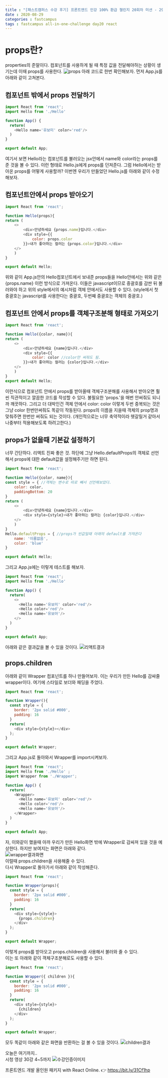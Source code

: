 ```yaml
---
title : "[패스트캠퍼스 수강 후기] 프론트엔드 인강 100% 환급 챌린지 20회차 미션 - 29강 React props"
date : 2020-08-29
categories : fastcampus 
tags : fastcampus all-in-one-challenge day20 react 
---
```

# props란?
properties의 준말이다. 컴포넌트를 사용하게 될 때 특정 값을 전달해야하는 상황이 생기는데 이때 props를 사용한다.
![props](/images/200829-1.png)
아래 코드로 한번 확인해보자. 먼저 App.js를 아래와 같이 고쳐본다. 

## 컴포넌트 밖에서 props 전달하기
```javascript:App.js
import React from 'react';
import Hello from './Hello' 

function App() {
  return(
    <Hello name='유보미' color='red'/>
  )
}

export default App;
``` 
여기서 보면 Hello라는 컴포넌트를 불러오는 jsx안에서 name와 color라는 props를 준 것을 볼 수 있다. 이런 형태로 Hello.js에게 props를 던져준다. 그럼 Hello에서는 받아온 props를 어떻게 사용할까? 이번엔 우리가 만들었던 Hello.js를 아래와 같이 수정해보자.

## 컴포넌트안에서 props 받아오기
```javascript:Hello.js
import React from 'react';

function Hello(props){ 
return (
    <>
        <div>안녕하세요 {props.name}입니다.</div>  
        <div style={{
            color: props.color
        }}>내가 좋아하는 컬러는 {props.color}입니다.</div>
    </>
    ) 
}

export default Hello; 
```
위와 같이 App.js안의 Hello컴포넌트에서 보내준 props들을 Hello안에서는 위와 같은 {props.name} 이런 방식으로 가져온다. 이들은 javascript이므로 중괄호를 감싼 뒤 불러와야 하고 위의 style에서의 예시처럼 객체 안에서도 사용할 수 있다. (style에서 첫 중괄호는 javascript를 사용한다는 중괄호, 두번째 중괄호는 객체의 중괄호.)

## 컴포넌트 안에서 props를 객체구조분해 형태로 가져오기
```javascript:Hello.js
import React from 'react';

function Hello({color, name}){ 
return (
    <>
        <div>안녕하세요 {name}입니다.</div>  
        <div style={{
            color: color //color만 써줘도 됨.
        }}>내가 좋아하는 컬러는 {color}입니다.</div>
    </>
    ) 
}
export default Hello; 
```
이런식으로 컴포넌트 안에서 props를 받아올때 객체구조분해를 사용해서 받아오면 훨씬 직관적이고 깔끔한 코드를 작성할 수 있다. 불필요한 'props.'을 매번 안써줘도 되니까 깨끗하다. 그리고 더 대박인건 객체 안에서 color: color 이렇게 두번 중복되는 것은 그냥 color 한번만써줘도 똑같이 작동된다. props의 이름을 지을때 객체의 prop명과 맞춰주면 한번만 써줘도 되는 것이다. (개인적으로는 너무 축약적이라 헷갈릴거 같아서 나중부터 적용해보도록 하려고한다.)

## props가 없을때 기본값 설정하기
너무 간단하다. 리액트 진짜 좋은 것. 하단에 그냥 Hello.defaultProps의 객체로 선언해서 props에 대한 default값을 설정해주기만 하면 된다. 
```javascript:Hello.js
import React from 'react';

function Hello({color, name}){ 
const style = { //객체는 변수로 따로 빼서 선언해보았다. 
    color: color,
    paddingBottom: 20
}
return (
    <>
        <div>안녕하세요 {name}입니다.</div>  
        <div style={style}>내가 좋아하는 컬러는 {color}입니다.</div>
    </>
    ) 
}
Hello.defaultProps = { //props가 빈값일때 아래의 default를 가져온다
    name: '이름없음',
    color: 'blue'
}

export default Hello; 
```
그리고 App.js에는 이렇게 테스트를 해보자.
```javascript:App.js
import React from 'react';
import Hello from './Hello' 

function App() {
  return(
    <>
      <Hello name='유보미' color='red'/>
      <Hello color='red'/>
      <Hello name='유보아'/>
    </>
  )
}

export default App;
```
아래와 같은 결과값을 볼 수 있을 것이다.
![리액트결과](/images/200829-2.png)

## props.children 
아래와 같이 Wrapper 컴포넌트를 하나 만들어보자. 이는 우리가 만든 Hello를 감싸줄 wrapper이다. 여기에 스타일로 보더와 패딩을 주었다. 
```javascript:Wrapper.js
import React from 'react';

function Wrapper(){
  const style = {
    border: '2px solid #000',
    padding: 16
  }
  return(
    <div style={style}></div>
  );
}

export default Wrapper;
```
그리고 App.js로 돌아와서 Wrapper를 import시켜보자. 
```javascript
import React from 'react';
import Hello from './Hello' ;
import Wrapper from './Wrapper';

function App() {
  return(
    <Wrapper>
      <Hello name='유보미' color='red'/>
      <Hello color='red'/>
      <Hello name='유보아'/>
    </Wrapper>
  )
}

export default App;
```
자, 이와같이 했을때 아까 우리가 만든 Hello화면 밖에 Wrapper로 감싸져 있을 것을 예상한다. 하지만 보여지는 화면은 아래와 같다.  
![wrapper결과화면](/images/200829-3.png)  
이럴때 props.children을 사용해줄 수 있다.  
다시 Wrapper로 돌아가서 아래와 같이 작성해준다.  
```javascript:Wrapper.js
import React from 'react';

function Wrapper(props){
  const style = {
    border: '2px solid #000',
    padding: 16
  }
  return(
    <div style={style}>
      {props.children}
    </div>
  );
}

export default Wrapper;
```
이렇게 props를 받아오고 props.children을 사용해서 불러와 줄 수 있다.  
이는 또 아래와 같이 객체구조분해로도 사용할 수 있다. 
```javascript:Wrapper.js
import React from 'react';

function Wrapper({ children }){
  const style = {
    border: '2px solid #000',
    padding: 16
  }
  return(
    <div style={style}>
      {children}
    </div>
  );
}

export default Wrapper;
```
모두 똑같이 아래와 같은 화면을 반환하는 걸 볼 수 있을 것이다.
![children결과](/images/200829-4.png)

오늘은 여기까지..    
시청 영상 30강 4~5까지
![수강인증이미지](/images/200828-5.jpeg)
   
프론트엔드 개발 올인원 패키지 with React Online. 👉 https://bit.ly/31Cf1hp
